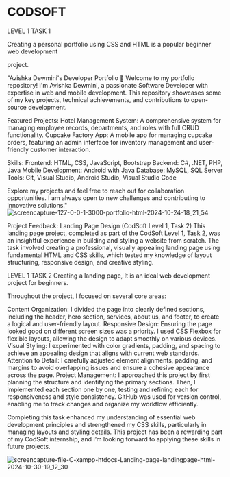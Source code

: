 # CODSOFT

LEVEL 1 TASK 1

Creating a personal portfolio using CSS and HTML is a popular beginner web development

project.

"Avishka Dewmini's Developer Portfolio 🚀
Welcome to my portfolio repository! I'm Avishka Dewmini, a passionate Software Developer with expertise in web and mobile development. This repository showcases some of my key projects, technical achievements, and contributions to open-source development.

Featured Projects:
Hotel Management System: A comprehensive system for managing employee records, departments, and roles with full CRUD functionality.
Cupcake Factory App: A mobile app for managing cupcake orders, featuring an admin interface for inventory management and user-friendly customer interaction.

Skills:
Frontend: HTML, CSS, JavaScript, Bootstrap
Backend: C#, .NET, PHP, Java
Mobile Development: Android with Java
Database: MySQL, SQL Server
Tools: Git, Visual Studio, Android Studio, Visual Studio Code

Explore my projects and feel free to reach out for collaboration opportunities. I am always open to new challenges and contributing to innovative solutions."
![screencapture-127-0-0-1-3000-portfolio-html-2024-10-24-18_21_54](https://github.com/user-attachments/assets/bbd0e116-a636-4274-9c4c-39a525cf9ed6)

Project Feedback: Landing Page Design (CodSoft Level 1, Task 2)
This landing page project, completed as part of the CodSoft Level 1, Task 2, was an insightful experience in building and styling a website from scratch. The task involved creating a professional, visually appealing landing page using fundamental HTML and CSS skills, which tested my knowledge of layout structuring, responsive design, and creative styling.

LEVEL 1 TASK 2
Creating a landing page, It is an ideal web development project for beginners.

Throughout the project, I focused on several core areas:

Content Organization: I divided the page into clearly defined sections, including the header, hero section, services, about us, and footer, to create a logical and user-friendly layout.
Responsive Design: Ensuring the page looked good on different screen sizes was a priority. I used CSS Flexbox for flexible layouts, allowing the design to adapt smoothly on various devices.
Visual Styling: I experimented with color gradients, padding, and spacing to achieve an appealing design that aligns with current web standards.
Attention to Detail: I carefully adjusted element alignments, padding, and margins to avoid overlapping issues and ensure a cohesive appearance across the page.
Project Management: I approached this project by first planning the structure and identifying the primary sections. Then, I implemented each section one by one, testing and refining each for responsiveness and style consistency. GitHub was used for version control, enabling me to track changes and organize my workflow efficiently.

Completing this task enhanced my understanding of essential web development principles and strengthened my CSS skills, particularly in managing layouts and styling details. This project has been a rewarding part of my CodSoft internship, and I’m looking forward to applying these skills in future projects.

![screencapture-file-C-xampp-htdocs-Landing-page-landingpage-html-2024-10-30-19_12_30](https://github.com/user-attachments/assets/efd74d56-12d0-49df-9f1d-f2c0160e5ec0)


